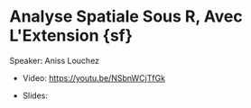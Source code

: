 # Analyse Spatiale Sous R, Avec L'Extension {sf}

Speaker: Aniss Louchez

- Video: https://youtu.be/NSbnWCjTfGk

- Slides: 
